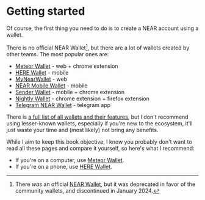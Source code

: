 # Getting started

Of course, the first thing you need to do is to create a NEAR account using a wallet.

There is no official NEAR Wallet[^1], but there are a lot of wallets
created by other teams. The most popular ones are:
- [Meteor Wallet](meteor-wallet.md) - web + chrome extension
- [HERE Wallet](here-wallet.md) - mobile
- [MyNearWallet](my-near-wallet.md) - web
- [NEAR Mobile Wallet](near-mobile-wallet.md) - mobile
- [Sender Wallet](sender-wallet.md) - mobile + chrome extension
- [Nightly Wallet](nightly-wallet.md) - chrome extension + firefox extension
- [Telegram NEAR Wallet](telegram-near-wallet.md) - telegram app

There is [a full list of all wallets and their features](https://docs.google.com/spreadsheets/d/1Q9ZEeWpFHgcPthSCvzyiVcaKdBIcdS3r96v48OYsDBM/edit),
but I don't recommend using lesser-known wallets, especially if you're new to
the ecosystem, it'll just waste your time and (most likely) not bring any
benefits.

While I aim to keep this book objective, I know you probably don't want to
read all these pages and compare it yourself, so here's what I recommend:
- If you're on a computer, use [Meteor Wallet](meteor-wallet.md).
- If you're on a phone, use [HERE Wallet](here-wallet.md).

[^1]: There *was* an official [NEAR Wallet](https://wallet.near.org/), but it was
deprecated in favor of the community wallets, and discontinued in January 2024.
